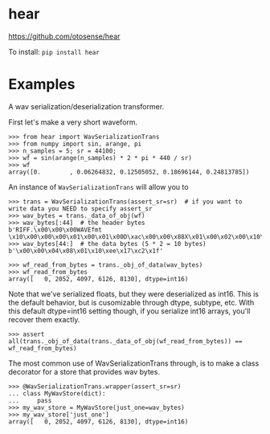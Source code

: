 # hear
https://github.com/otosense/hear


To install:	```pip install hear```


# Examples


A wav serialization/deserialization transformer.

First let's make a very short waveform.

```pydocstring
>>> from hear import WavSerializationTrans
>>> from numpy import sin, arange, pi
>>> n_samples = 5; sr = 44100;
>>> wf = sin(arange(n_samples) * 2 * pi * 440 / sr)
>>> wf
array([0.        , 0.06264832, 0.12505052, 0.18696144, 0.24813785])
```

An instance of ``WavSerializationTrans`` will allow you to

```pydocstring
>>> trans = WavSerializationTrans(assert_sr=sr)  # if you want to write data you NEED to specify assert_sr
>>> wav_bytes = trans._data_of_obj(wf)
>>> wav_bytes[:44]  # the header bytes
b'RIFF.\x00\x00\x00WAVEfmt \x10\x00\x00\x00\x01\x00\x01\x00D\xac\x00\x00\x88X\x01\x00\x02\x00\x10\x00data\n\x00\x00\x00'
>>> wav_bytes[44:]  # the data bytes (5 * 2 = 10 bytes)
b'\x00\x00\x04\x08\x01\x10\xee\x17\xc2\x1f'

>>> wf_read_from_bytes = trans._obj_of_data(wav_bytes)
>>> wf_read_from_bytes
array([   0, 2052, 4097, 6126, 8130], dtype=int16)
```


Note that we've serialized floats, but they were deserialized as int16.
This is the default behavior, but is cusomizable through dtype, subtype, etc.
With this default dtype=int16 setting though, if you serialize int16 arrays, you'll recover them exactly.

```pydocstring
>>> assert all(trans._obj_of_data(trans._data_of_obj(wf_read_from_bytes)) == wf_read_from_bytes)
```

The most common use of WavSerializationTrans through, is to make a class decorator for a store that
provides wav bytes.

```pydocstring
>>> @WavSerializationTrans.wrapper(assert_sr=sr)
... class MyWavStore(dict):
...     pass
>>> my_wav_store = MyWavStore(just_one=wav_bytes)
>>> my_wav_store['just_one']
array([   0, 2052, 4097, 6126, 8130], dtype=int16)
```